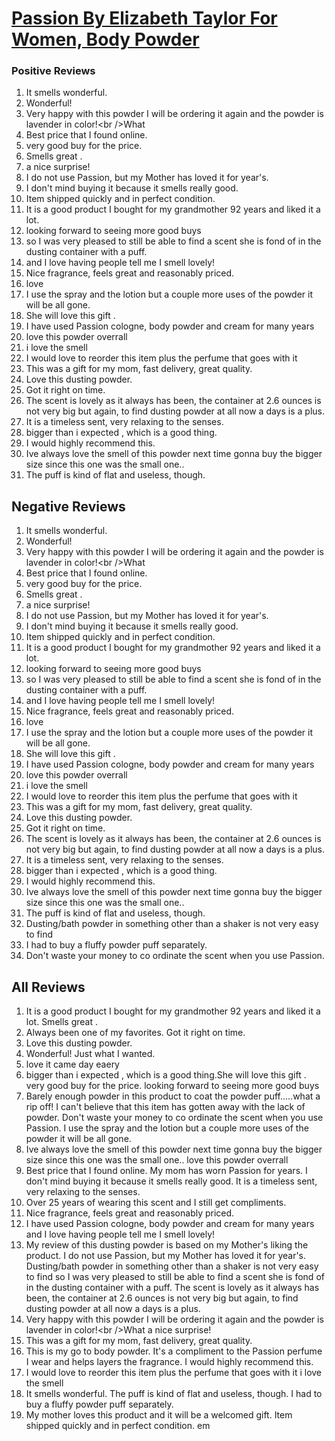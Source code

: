 # [Passion By Elizabeth Taylor For Women, Body Powder](https://products.checkmycream.com/products/Passion-By-Elizabeth-Taylor-For-Women-Body-Powder.html)

### Positive Reviews

<ol>
      <li>It smells wonderful.  </li>
      <li>Wonderful!  </li>
      <li>Very happy with this powder I will be ordering it again and the powder is lavender in color!&lt;br /&gt;What</li>
      <li>Best price that I found online.  </li>
      <li>very good buy for the price.</li>
      <li>Smells great .</li>
      <li>a nice surprise!</li>
      <li>I do not use Passion, but my Mother has loved it for year&#x27;s.  </li>
      <li>I don&#x27;t mind buying it because it smells really good.  </li>
      <li>Item shipped quickly and in perfect condition.  </li>
      <li>It is a good product I bought for my grandmother 92 years and liked it a lot.</li>
      <li>looking forward to seeing more good buys</li>
      <li>so I was very pleased to still be able to find a scent she is fond of in the dusting container with a puff.  </li>
      <li>and I love having people tell me I smell lovely!</li>
      <li>Nice fragrance, feels great and reasonably priced.</li>
      <li>love</li>
      <li>I use the spray and the lotion but a couple more uses of the powder it will be all gone.</li>
      <li>She will love this gift .</li>
      <li>I have used Passion cologne, body powder and cream for many years</li>
      <li>love this powder overrall</li>
      <li>i love the smell</li>
      <li>I would love to reorder this item  plus the perfume  that goes with it  </li>
      <li>This was a gift for my mom, fast delivery, great quality.</li>
      <li>Love this dusting powder.</li>
      <li>Got it right on time.</li>
      <li>The scent is lovely as it always has been, the container at 2.6 ounces is not very big but again, to find dusting powder at all now a days is a plus.</li>
      <li>It is a timeless sent, very relaxing to the senses.</li>
      <li>bigger than i expected , which is a good thing.</li>
      <li>I would highly recommend this.</li>
      <li>Ive always love the smell of this powder next time gonna buy the bigger size since this one was the small one..</li>
      <li>The puff is kind of flat and useless, though.  </li>
</ol>


<h2>Negative Reviews</h2>
<ol>
<li> It smells wonderful.  </li>
<li> Wonderful!  </li>
<li> Very happy with this powder I will be ordering it again and the powder is lavender in color!&lt;br /&gt;What</li>
<li> Best price that I found online.  </li>
<li> very good buy for the price.</li>
<li> Smells great .</li>
<li> a nice surprise!</li>
<li> I do not use Passion, but my Mother has loved it for year&#x27;s.  </li>
<li> I don&#x27;t mind buying it because it smells really good.  </li>
<li> Item shipped quickly and in perfect condition.  </li>
<li> It is a good product I bought for my grandmother 92 years and liked it a lot.</li>
<li> looking forward to seeing more good buys</li>
<li> so I was very pleased to still be able to find a scent she is fond of in the dusting container with a puff.  </li>
<li> and I love having people tell me I smell lovely!</li>
<li> Nice fragrance, feels great and reasonably priced.</li>
<li> love</li>
<li> I use the spray and the lotion but a couple more uses of the powder it will be all gone.</li>
<li> She will love this gift .</li>
<li> I have used Passion cologne, body powder and cream for many years</li>
<li> love this powder overrall</li>
<li> i love the smell</li>
<li> I would love to reorder this item  plus the perfume  that goes with it  </li>
<li> This was a gift for my mom, fast delivery, great quality.</li>
<li> Love this dusting powder.</li>
<li> Got it right on time.</li>
<li> The scent is lovely as it always has been, the container at 2.6 ounces is not very big but again, to find dusting powder at all now a days is a plus.</li>
<li> It is a timeless sent, very relaxing to the senses.</li>
<li> bigger than i expected , which is a good thing.</li>
<li> I would highly recommend this.</li>
<li> Ive always love the smell of this powder next time gonna buy the bigger size since this one was the small one..</li>
<li> The puff is kind of flat and useless, though.  </li>
<li> Dusting/bath powder in something other than a shaker is not very easy to find</li>
<li> I had to buy a fluffy powder puff separately.</li>
<li> Don&#x27;t waste your money to co ordinate the scent when you use Passion.</li>
</ol>

<h2>All Reviews</h2>

<ol>
    <li> It is a good product I bought for my grandmother 92 years and liked it a lot. Smells great .</li>
    <li> Always been one of my favorites. Got it right on time.</li>
    <li> Love this dusting powder.</li>
    <li> Wonderful!  Just what I wanted.</li>
    <li> love it came day eaery</li>
    <li> bigger than i expected , which is a good thing.She will love this gift . very good buy for the price. looking forward to seeing more good buys</li>
    <li> Barely enough powder in this product to coat the powder puff.....what a rip off! I can&#x27;t believe that this item has gotten away with the lack of powder. Don&#x27;t waste your money to co ordinate the scent when you use Passion. I use the spray and the lotion but a couple more uses of the powder it will be all gone.</li>
    <li> Ive always love the smell of this powder next time gonna buy the bigger size since this one was the small one.. love this powder overrall</li>
    <li> Best price that I found online.  My mom has worn Passion for years.  I don&#x27;t mind buying it because it smells really good.  It is a timeless sent, very relaxing to the senses.</li>
    <li> Over 25 years of wearing this scent and I still get compliments.</li>
    <li> Nice fragrance, feels great and reasonably priced.</li>
    <li> I have used Passion cologne, body powder and cream for many years and I love having people tell me I smell lovely!</li>
    <li> My review of this dusting powder is based on my Mother&#x27;s liking the product.  I do not use Passion, but my Mother has loved it for year&#x27;s.  Dusting/bath powder in something other than a shaker is not very easy to find so I was very pleased to still be able to find a scent she is fond of in the dusting container with a puff.  The scent is lovely as it always has been, the container at 2.6 ounces is not very big but again, to find dusting powder at all now a days is a plus.</li>
    <li> Very happy with this powder I will be ordering it again and the powder is lavender in color!&lt;br /&gt;What a nice surprise!</li>
    <li> This was a gift for my mom, fast delivery, great quality.</li>
    <li> This is my go to body powder. It&#x27;s a compliment to the Passion perfume I wear and helps layers the fragrance. I would highly recommend this.</li>
    <li> I would love to reorder this item  plus the perfume  that goes with it  i love the smell</li>
    <li> It smells wonderful.  The puff is kind of flat and useless, though.  I had to buy a fluffy powder puff separately.</li>
    <li> My mother loves this product and it will be a welcomed gift. Item shipped quickly and in perfect condition.  em</li>
</ol>




